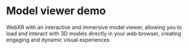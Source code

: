 # Model viewer demo

WebXR with an interactive and immersive model viewer, allowing you to load and interact with 3D models directly in your web browser, creating engaging and dynamic visual experiences
